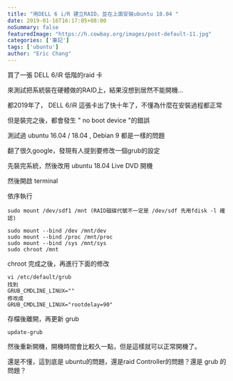 ```yaml
---
title: "用DELL 6 i/R 建立RAID，並在上面安裝ubuntu 18.04 "
date: 2019-01-16T16:17:05+08:00
noSummary: false
featuredImage: "https://h.cowbay.org/images/post-default-11.jpg"
categories: ['筆記']
tags: ['ubuntu']
author: "Eric Chang"
---
```


買了一張 DELL 6/iR 低階的raid 卡

來測試把系統裝在硬體做的RAID上，結果沒想到居然不能開機...
<!--more-->

都2019年了， DELL 6/iR 這張卡出了快十年了，不懂為什麼在安裝過程都正常

但是裝完之後，都會發生 " no boot device "的錯誤

測試過 ubuntu 16.04 / 18.04 , Debian 9 都是一樣的問題

翻了很久google，發現有人提到要修改一個grub的設定

先裝完系統，然後改用 ubuntu 18.04 Live DVD 開機

然後開啟 terminal

依序執行

```
sudo mount /dev/sdf1 /mnt (RAID磁碟代號不一定是 /dev/sdf 先用fdisk -l 確認)

sudo mount --bind /dev /mnt/dev
sudo mount --bind /proc /mnt/proc
sudo mount --bind /sys /mnt/sys
sudo chroot /mnt

```

chroot 完成之後，再進行下面的修改
```
vi /etc/default/grub
找到
GRUB_CMDLINE_LINUX=""
修改成
GRUB_CMDLINE_LINUX="rootdelay=90"
```

存檔後離開，再更新 grub

```
update-grub
```

然後重新開機，開機時間會比較久一點，但是這樣就可以正常開機了。

還是不懂，這到底是 ubuntu的問題，還是raid Controller的問題？還是 grub 的問題？
